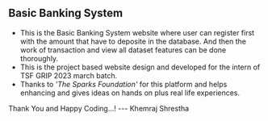 <h2><b>Basic Banking System</b></h2>

<ul>
  <li> This is the Basic Banking System website where user can register first with the amount that have to deposite in the database. And then the work of transaction and view all dataset features can be done thoroughly.
  </li>
  
  <li>
    This is the project based website design and developed for the intern of TSF GRIP 2023 march batch.
  </li>
  
  <li>
      Thanks to <i>'The Sparks Foundation'</i> for this platform and helps enhancing and 
gives ideas on hands on plus real life experiences.
  </li>

</ul>

Thank You and Happy Coding...!
--- Khemraj Shrestha
